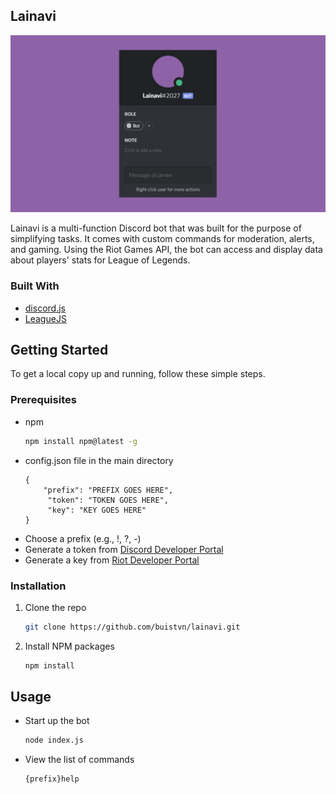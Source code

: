 <!-- ABOUT THE PROJECT -->
## Lainavi

![Project Screenshot][project-screenshot]

Lainavi is a multi-function Discord bot that was built for the purpose of simplifying tasks. It comes with custom commands for moderation, alerts, and gaming. Using the Riot Games API, the bot can access and display data about players' stats for League of Legends.

### Built With

* [discord.js](https://discord.js.org/#/)
* [LeagueJS](https://github.com/Colorfulstan/LeagueJS)



<!-- GETTING STARTED -->
## Getting Started

To get a local copy up and running, follow these simple steps.

### Prerequisites

* npm
  ```sh
  npm install npm@latest -g
  ```
* config.json file in the main directory
  ```
  {
      "prefix": "PREFIX GOES HERE",
	   "token": "TOKEN GOES HERE",
	   "key": "KEY GOES HERE"
  }
  ```
* Choose a prefix (e.g., !, ?, -)
* Generate a token from [Discord Developer Portal](https://discord.com/developers/applications/)
* Generate a key from [Riot Developer Portal](https://developer.riotgames.com/)

### Installation

1. Clone the repo
   ```sh
   git clone https://github.com/buistvn/lainavi.git
   ```
2. Install NPM packages
   ```sh
   npm install
   ```



<!-- USAGE -->
## Usage

* Start up the bot
  ```sh
  node index.js
  ```
* View the list of commands
  ```sh
  {prefix}help
  ```



<!-- MARKDOWN LINKS & IMAGES -->
<!-- https://www.markdownguide.org/basic-syntax/#reference-style-links -->
[project-screenshot]: images/Lainavi.png
